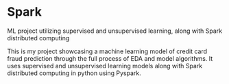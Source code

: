 # Spark
ML project utilizing supervised and unsupervised learning, along with Spark distributed computing

This is my project showcasing a machine learning model of credit card fraud prediction through the full process of EDA and model algorithms. It uses supervised and unsupervised learning models along with Spark distributed computing in python using Pyspark.
